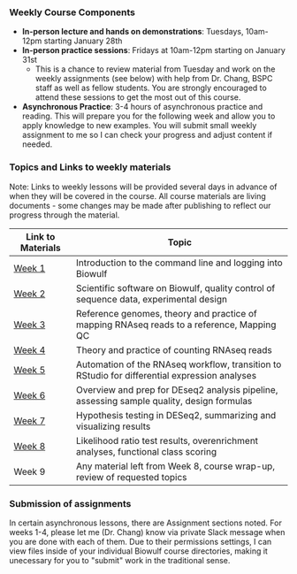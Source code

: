 ### Weekly Course Components

*	**In-person lecture and hands on demonstrations**: Tuesdays, 10am-12pm starting January 28th
*	**In-person practice sessions**: Fridays at 10am-12pm starting on January 31st
    - This is a chance to review material from Tuesday and work on the weekly assignments (see below) with help from Dr. Chang, BSPC staff as well as fellow students. You are strongly encouraged to attend these sessions to get the most out of this course.
* **Asynchronous Practice**: 3-4 hours of asynchronous practice and reading. This will prepare you for the following week and allow you to apply knowledge to new examples. You will submit small weekly assignment to me so I can check your progress and adjust content if needed. 


### Topics and Links to weekly materials

Note: Links to weekly lessons will be provided several days in advance of when they will be covered in the course. All course materials are living documents - some changes may be made after publishing to reflect our progress through the material. 


| Link to Materials                      | Topic                                                     |
|-----------------|-------------------------------------------------------|
| [Week 1](links-to-lessons.md#week-1) | Introduction to the command line and logging into Biowulf |
| [Week 2](links-to-lessons.md#week-2) | Scientific software on Biowulf, quality control of sequence data, experimental design|
| [Week 3](links-to-lessons.md#week-3) | Reference genomes, theory and practice of mapping RNAseq reads to a reference, Mapping QC|
| [Week 4](links-to-lessons.md#week-4) | Theory and practice of counting RNAseq reads|
| [Week 5](links-to-lessons.md#week-5) | Automation of the RNAseq workflow, transition to RStudio for differential expression analyses | 
| [Week 6](links-to-lessons.md#week-6) | Overview and prep for DEseq2 analysis pipeline, assessing sample quality, design formulas |
| [Week 7](links-to-lessons.md#week-7) | Hypothesis testing in DESeq2, summarizing and visualizing results |
| [Week 8](links-to-lessons.md#week-8)| Likelihood ratio test results, overenrichment analyses, functional class scoring | 
| Week 9 | Any material left from Week 8, course wrap-up, review of requested topics | 

### Submission of assignments

In certain asynchronous lessons, there are Assignment sections noted. For weeks 1-4, please let me (Dr. Chang) know via private Slack message when you are done with each of them. Due to their permissions settings, I can view files inside of your individual Biowulf course directories, making it unecessary for you to "submit" work in the traditional sense. 
